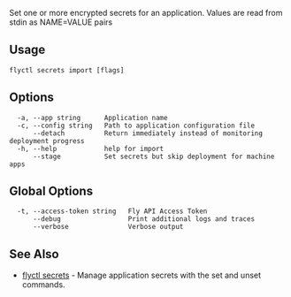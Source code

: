 Set one or more encrypted secrets for an application. Values are read from stdin as NAME=VALUE pairs

## Usage
~~~
flyctl secrets import [flags]
~~~

## Options

~~~
  -a, --app string      Application name
  -c, --config string   Path to application configuration file
      --detach          Return immediately instead of monitoring deployment progress
  -h, --help            help for import
      --stage           Set secrets but skip deployment for machine apps
~~~

## Global Options

~~~
  -t, --access-token string   Fly API Access Token
      --debug                 Print additional logs and traces
      --verbose               Verbose output
~~~

## See Also

* [flyctl secrets](/docs/flyctl/secrets/)	 - Manage application secrets with the set and unset commands.

